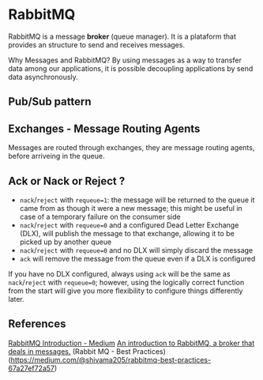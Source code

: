 

# RabbitMQ
RabbitMQ is a message **broker** (queue manager). It is a plataform that provides an structure to send and receives messages.

Why Messages and RabbitMQ?
By using messages as a way to transfer data among our applications, it is possible decoupling applications by send data asynchronously.

## Pub/Sub pattern


## Exchanges - Message Routing Agents
Messages are routed through exchanges, they are message routing agents, before arriveing in the queue.

## Ack or Nack or Reject ?

-   `nack`/`reject`  with  `requeue=1`: the message will be returned to the queue it came from as though it were a new message; this might be useful in case of a temporary failure on the consumer side
-   `nack`/`reject`  with  `requeue=0`  and a configured Dead Letter Exchange (DLX), will publish the message to that exchange, allowing it to be picked up by another queue
-   `nack`/`reject`  with  `requeue=0`  and no DLX will simply discard the message
-   `ack`  will remove the message from the queue even if a DLX is configured

If you have no DLX configured, always using  `ack`  will be the same as  `nack`/`reject`  with  `requeue=0`; however, using the logically correct function from the start will give you more flexibility to configure things differently later.


## References
[RabbitMQ Introduction - Medium](https://medium.com/faun/rabbitmq-an-introduction-b84370fcf31)
[An introduction to RabbitMQ, a broker that deals in messages.](https://medium.com/free-code-camp/rabbitmq-9e8f78194993)
(Rabbit MQ - Best Practices)(https://medium.com/@shivama205/rabbitmq-best-practices-67a27ef72a57)
